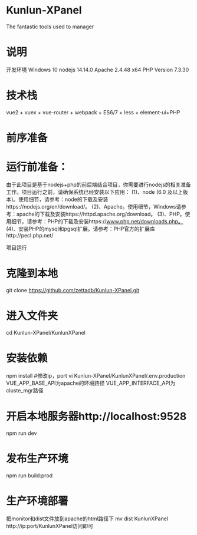 # Kunlun-XPanel
The fantastic tools used to manager 
# 说明
开发环境 Windows 10 nodejs 14.14.0 Apache 2.4.48 x64 PHP Version 7.3.30
# 技术栈
vue2 + vuex + vue-router + webpack + ES6/7 + less + element-ui+PHP
# 前序准备
# 运行前准备：

由于此项目是基于nodejs+php的前后端结合项目，你需要进行nodejs的相关准备工作。项目运行之前，请确保系统已经安装以下应用：
(1)、node (6.0 及以上版本)。使用细节，请参考：node的下载及安装https://nodejs.org/en/download/。
(2)、Apache。使用细节，Windows请参考：apache的下载及安装https://httpd.apache.org/download。
(3)、PHP。使用细节，请参考：PHP的下载及安装https://www.php.net/downloads.php。
(4)、安装PHP的mysql和pgsql扩展。请参考：PHP官方的扩展库http://pecl.php.net/

项目运行
# 克隆到本地
git clone https://github.com/zettadb/Kunlun-XPanel.git
# 进入文件夹
cd Kunlun-XPanel/KunlunXPanel
# 安装依赖
npm install 
#修改ip，port
vi Kunlun-XPanel/KunlunXPanel/.env.production
VUE_APP_BASE_API为apache的环境路径
VUE_APP_INTERFACE_API为cluste_mgr路径
# 开启本地服务器http://localhost:9528
npm run dev 
# 发布生产环境
npm run build:prod
# 生产环境部署
把monitor和dist文件放到apache的html路径下
mv dist KunlunXPanel
http://ip:port/KunlunXPanel访问即可
